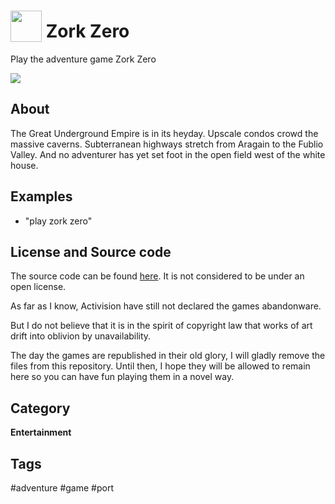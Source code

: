 # <img src='https://raw.githack.com/FortAwesome/Font-Awesome/master/svgs/solid/door-open.svg' card_color='#00ff00' width='50' height='50' style='vertical-align:bottom'/> Zork Zero
Play the adventure game Zork Zero

![](http://infocom.elsewhere.org/gallery/zork0/zork0.jpg)

## About 

The Great Underground Empire is in its heyday. Upscale condos crowd the massive caverns. Subterranean highways stretch from Aragain to the Fublio Valley. And no adventurer has yet set foot in the open field west of the white house.

## Examples 
* "play zork zero"

## License and Source code

The source code can be found [here](https://github.com/historicalsource/zorkzero).  It is not considered to be under an open license.

As far as I know, Activision have still not declared the games abandonware. 

But I do not believe that it is in the spirit of copyright law that works of art drift into oblivion by unavailability. 
 
The day the games are republished in their old glory, I will gladly remove the files from this repository. Until then, I hope they will be allowed to remain here so you can have fun playing them in a novel way.

## Category
**Entertainment**

## Tags
#adventure
#game
#port

